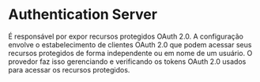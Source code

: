 # Authentication Server
É responsável por expor recursos protegidos OAuth 2.0. A configuração envolve o estabelecimento de clientes OAuth 2.0 que podem acessar seus recursos protegidos de forma independente ou em nome de um usuário. O provedor faz isso gerenciando e verificando os tokens OAuth 2.0 usados para acessar os recursos protegidos.
